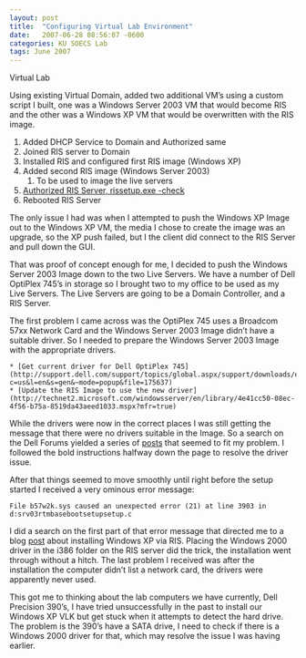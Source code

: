 ```yaml
---
layout: post
title:  "Configuring Virtual Lab Environment"
date:   2007-06-28 08:56:07 -0600
categories: KU SOECS Lab
tags: June 2007
---
```

Virtual Lab

Using existing Virtual Domain, added two additional VM’s using a custom script I built, one was a Windows Server 2003 VM that would become RIS and the other was a Windows XP VM that would be overwritten with the RIS image.

   1. Added DHCP Service to Domain and Authorized same
   2. Joined RIS server to Domain
   3. Installed RIS and configured first RIS image (Windows XP)
   4. Added second RIS image (Windows Server 2003)
         1. To be used to image the live servers
   5. [Authorized RIS Server, rissetup.exe -check](http://technet2.microsoft.com/windowsserver/en/library/e4e14c1e-2f5e-4b8d-8dbd-7bcce1eecb011033.mspx?mfr=true)
   6. Rebooted RIS Server

The only issue I had was when I attempted to push the Windows XP Image out to the Windows XP VM, the media I chose to create the image was an upgrade, so the XP push failed, but I the client did connect to the RIS Server and pull down the GUI.

That was proof of concept enough for me, I decided to push the Windows Server 2003 Image down to the two Live Servers. We have a number of Dell OptiPlex 745’s in storage so I brought two to my office to be used as my Live Servers. The Live Servers are going to be a Domain Controller, and a RIS Server.

The first problem I came across was the OptiPlex 745 uses a Broadcom 57xx Network Card and the Windows Server 2003 Image didn’t have a suitable driver. So I needed to prepare the Windows Server 2003 Image with the appropriate drivers.

    * [Get current driver for Dell OptiPlex 745](http://support.dell.com/support/topics/global.aspx/support/downloads/en/downloads_splash?c=us&l=en&s=gen&~mode=popup&file=175637)
    * [Update the RIS Image to use the new driver](http://technet2.microsoft.com/windowsserver/en/library/4e41cc50-08ec-4f56-b75a-8519da43aeed1033.mspx?mfr=true)

While the drivers were now in the correct places I was still getting the message that there were no drivers suitable in the Image. So a search on the Dell Forums yielded a series of [posts](http://www.dellcommunity.com/supportforums/board/message?board.id=dim_other&message.id=295420&query.id=65493) that seemed to fit my problem. I followed the bold instructions halfway down the page to resolve the driver issue.

After that things seemed to move smoothly until right before the setup started I received a very ominous error message:

    File b57w2k.sys caused an unexpected error (21) at line 3903 in d:srv03rtmbasebootsetupsetup.c

I did a search on the first part of that error message that directed me to a blog [post](http://www.markwilson.co.uk/blog/2005/01/problems-with-certain-nics-and-ris.htm) about installing Windows XP via RIS. Placing the Windows 2000 driver in the i386 folder on the RIS server did the trick, the installation went through without a hitch. The last problem I received was after the installation the computer didn’t list a network card, the drivers were apparently never used.

This got me to thinking about the lab computers we have currently, Dell Precision 390’s, I have tried unsuccessfully in the past to install our Windows XP VLK but get stuck when it attempts to detect the hard drive. The problem is the 390’s have a SATA drive, I need to check if there is a Windows 2000 driver for that, which may resolve the issue I was having earlier.